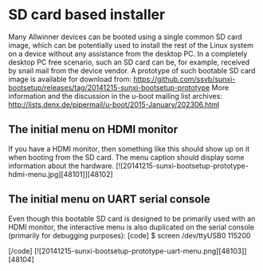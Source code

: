 # SD card based installer
Many Allwinner devices can be booted using a single common SD card image, which can be potentially used to install the rest of the Linux system on a device without any assistance from the desktop PC. In a completely desktop PC free scenario, such an SD card can be, for example, received by snail mail from the device vendor. 
A prototype of such bootable SD card image is available for download from: <https://github.com/ssvb/sunxi-bootsetup/releases/tag/20141215-sunxi-bootsetup-prototype>
More information and the discussion in the u-boot mailing list archives: <http://lists.denx.de/pipermail/u-boot/2015-January/202306.html>
## The initial menu on HDMI monitor
If you have a HDMI monitor, then something like this should show up on it when booting from the SD card. The menu caption should display some information about the hardware. 
[![20141215-sunxi-bootsetup-prototype-hdmi-menu.jpg][48101]][48102]
## The initial menu on UART serial console
Even though this bootable SD card is designed to be primarily used with an HDMI monitor, the interactive menu is also duplicated on the serial console (primarily for debugging purposes): 
[code] 
      $ screen /dev/ttyUSB0 115200
    
[/code]
[![20141215-sunxi-bootsetup-prototype-uart-menu.png][48103]][48104]
